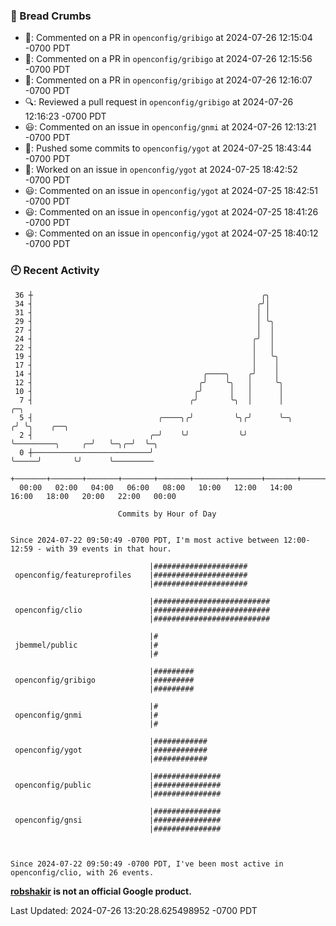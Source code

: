 ### 🍞 Bread Crumbs

 * 💬: Commented on a PR in  `openconfig/gribigo` at 2024-07-26 12:15:04 -0700 PDT
 * 💬: Commented on a PR in  `openconfig/gribigo` at 2024-07-26 12:15:56 -0700 PDT
 * 💬: Commented on a PR in  `openconfig/gribigo` at 2024-07-26 12:16:07 -0700 PDT
 * 🔍: Reviewed a pull request in  `openconfig/gribigo` at 2024-07-26 12:16:23 -0700 PDT
 * 😃: Commented on an issue in `openconfig/gnmi` at 2024-07-26 12:13:21 -0700 PDT
 * 🚢: Pushed some commits to `openconfig/ygot` at 2024-07-25 18:43:44 -0700 PDT
 * 👀: Worked on an issue in `openconfig/ygot` at 2024-07-25 18:42:52 -0700 PDT
 * 😃: Commented on an issue in `openconfig/ygot` at 2024-07-25 18:42:51 -0700 PDT
 * 😃: Commented on an issue in `openconfig/ygot` at 2024-07-25 18:41:26 -0700 PDT
 * 😃: Commented on an issue in `openconfig/ygot` at 2024-07-25 18:40:12 -0700 PDT

### 🕘 Recent Activity
```
 36 ┼                                                   ╭╮
 34 ┤                                                  ╭╯│
 31 ┤                                                  │ │
 29 ┤                                                  │ ╰╮
 27 ┤                                                  │  │
 24 ┤                                                 ╭╯  │
 22 ┤                                                 │   │
 19 ┤                                                 │   ╰╮
 17 ┤                                                 │    │
 14 ┤                                      ╭────╮    ╭╯    │
 12 ┤                                     ╭╯    ╰╮   │     ╰╮
 10 ┤                                    ╭╯      │   │      │
  7 ┤                                   ╭╯       ╰╮  │      │                    ╭─╮
  5 ┤                            ╭────╮╭╯         ╰╮╭╯      ╰─╮                 ╭╯ ╰╮    ╭──╮
  2 ┤                          ╭─╯    ╰╯           ╰╯         ╰─────────╮     ╭─╯   ╰─╮╭─╯  ╰─╮
  0 ┼──────────────────────────╯                                        ╰─────╯       ╰╯      ╰─────────
    +───────+───────+───────+───────+───────+───────+───────+───────+───────+───────+───────+───────+────
  00:00   02:00   04:00   06:00   08:00   10:00   12:00   14:00   16:00   18:00   20:00   22:00   00:00   

						Commits by Hour of Day


Since 2024-07-22 09:50:49 -0700 PDT, I'm most active between 12:00-12:59 - with 39 events in that hour.

```



```
                               |#####################
 openconfig/featureprofiles    |#####################
                               |#####################

                               |##########################
 openconfig/clio               |##########################
                               |##########################

                               |#
 jbemmel/public                |#
                               |#

                               |#########
 openconfig/gribigo            |#########
                               |#########

                               |#
 openconfig/gnmi               |#
                               |#

                               |############
 openconfig/ygot               |############
                               |############

                               |###############
 openconfig/public             |###############
                               |###############

                               |###############
 openconfig/gnsi               |###############
                               |###############



Since 2024-07-22 09:50:49 -0700 PDT, I've been most active in openconfig/clio, with 26 events.

```
**[robshakir](mailto:robjs@google.com) is not an official Google product.**  


Last Updated: 2024-07-26 13:20:28.625498952 -0700 PDT
